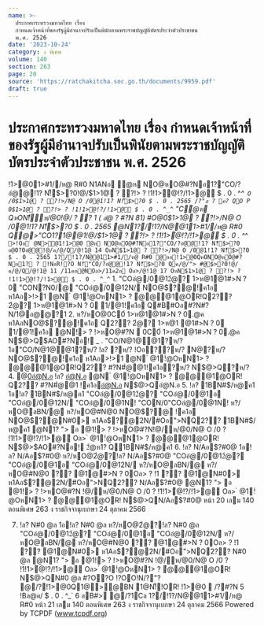 ```yaml
---
name: >-
  ประกาศกระทรวงมหาดไทย เรื่อง
  กำหนดเจ้าหน้าที่ของรัฐผู้มีอำนาจปรับเป็นพินัยตามพระราชบัญญัติบัตรประจำตัวประชาชน
  พ.ศ. 2526
date: '2023-10-24'
category: ง พิเศษ
volume: 140
section: 263
page: 20
source: 'https://ratchakitcha.soc.go.th/documents/9959.pdf'
draft: true
---
```


# ประกาศกระทรวงมหาดไทย เรื่อง กำหนดเจ้าหน้าที่ของรัฐผู้มีอำนาจปรับเป็นพินัยตามพระราชบัญญัติบัตรประจำตัวประชาชน พ.ศ. 2526

!1>@01>#1//ห@ R#0 N1ANอ ํ@ห NO@หO@#?Nอ1?"CO/?อํ@@!1? N!็$>?0!@/$1>1@ ? ?!> ? !1!1>ํ@!?/!1>@ $ . 0 . ^_^` O /0$1>1@ ? ?!>/N@ O /0@1!1? N!็$>?0 $ . 0 . 2565 /?"ล ? ค? QO P 0$1>1@ ? ?!> ? !1!1>ํ@!?/!1>@ $ . 0 . ^_^` "Cํ@ห QหON!็ห/@0!@/ ? ? 1 ( ลํ@ ? #?N 81) #O@0$1>1@ ? ?!>/N@ O /0@1!1? N!็$>?0 $ . 0 . 2565 @N1?/!1?/N@@11>#1//ห@ R#0 Q@>"CO1?1@@1!@/$1>1@ ? ?!> ? !1!1>ํ@!?/!1>@ $ . 0 . ^_^` >!Oอ ํ @N>@1!1>@0 ํ@ห NO@หO@#?Nอ1?"CO/?อํ@@!1? N!็$>?0 อ@0?0อํ@@!@/ค/@/Q/@!1@ 14 OหN$1>1@ ? ?!>/N@ O /0@1!1? N!็$>?0 $ . 0 . 2565 1?/!1?/N@@11>#1//ห@ R#0 @ออ!1>@0QหONO@หO@#?Nอ1? ? !NอR!?O N!็"CO/?อํ@@!1? N!็$>?0 Qค/@/"> #@$>?0!@/ค/@/Q/@!1@ 11 /11คห@NOล>/11ค2อ Oล>/@!1@ 17 OหN$1>1@ ? ?!> ? !1!1>ํ@!?/!1>@ $ . 0 . ^_^` 1. "COอํ@/0@12ํ@? 1>ห@1@1#>N ? 0 "CON?N0/@ "COอํ@/0@12N/ NO@$?@!ค1อ ห1Aอ>!>1 @N ํ @1!ํ@OหN1> ? ํ@@@1@OR!Q2?? 2ํ@? 1>ห@1@1#>N ? 0 1/@1!ค1อ Q#B#Oอ#?N#?N/1@อ@@?1 2. ห?/หO@0C0์ 1>ห@1@1#>N ? 0.@ค ห1AอNO@$?@!ค1อ Q2?? 2ํ@? 1>ห@1 @1#>N ? 0 1/@1!ค1อ @N!> ? !>หO@#?N  0C0์ 1>ห@1@1#>N ? 0.@ค N$@>Q$AO#?Nอ! _ . "CO/N@1@@1?ห/? 1อ"CO/N@1@@1?ห/? !ล? ?ห/? !Oอ??ห/? N@?ห/? NO@$?@!ค1อ ห1Aอ>!>1 @N ํ @1!ํ@OหN1> ? ํ@@@1@OR!Q2?? #?N#ํ@@1!ค1อ?ห/? N$@>Q?ห/? 4. @0อํ@N.อ !ล? อํ@N.อ @N ํ @1!ํ@OหN1> ? ํ@@@1@OR! Q2?? #?N#ํ@@1 !ค1ออํ@N.อ N$@>Qอํ@N.อ 5. !ล? 1BN#$/ห@ค1 1อ!ล? 1BN#$/ห@ค1 "COอํ@/0@12ํ@? "COอํ@/0@1อ "COอํ@/0@12N/ "COอํ@/0@1N! "CON/0"COอํ@/0@1N! ห?/หO@ลBN/@ ห?/หO@#N@0 NO@$?@ !ค1อ NO@$?@N#0> ห1Aอ$?@2N/#Oอ">NQ2?? 1BN#$/ห@ค1 @N1? "> อ @1!> ? !>หO@#?N!@/ห/@0/N@ O /0 ? !1!1>ํ@!?/!1>@ Oล> ํ @1!ํ@OหN1> ? ํ@@@1@OR! N$@>$AO#?Nอ! 2ํ@ห1? Q1BN#$/ห@ค1 6. !ล? N/Aอ$?#0@ 1อ!ล? N/Aอ$?#0@ ห?/หO@2ํ@?!ล? N/Aอ$?#0@ "COอํ@/0@12ํ@? "COอํ@/0@1อ "COอํ@/0@12N/ ห?/หO@ลBN/@ ห?/หO@#N@0 ?? @1@#>N ? 0Oล> ? !1 ?? @1@N#0> ห1Aอ$?@2N/#Oอ">NQ2?? N/Aอ$?#0@ @N1? "> อ @1!> ? !>หO@#?N !@/ห/@0/N@ O /0 ? !1!1>ํ@!?/!1>@ Oล> ํ @1!ํ@OหN1> ? ํ@@@1@OR! N$@>QN/Aอ$?#0@ หน้า 20 เลม 140 ตอนพิเศษ 263 ง ราชกิจจานุเบกษา 24 ตุลาคม 2566

7. !ล? N#0 @ล 1อ!ล? N#0 @ล ห?/หO@2ํ@?!ล? N#0 @ล "COอํ@/0@12ํ@? "COอํ@/0@1อ "COอํ@/0@12N/ ห?/หO@ลBN/@ ห?/หO@#N@0 ?? @1@#>N ? 0Oล> ? !1 ?? @1@N#0> ห1Aอ$?@2N/#Oอ">NQ2?? N#0 @ล @N1? "> อ @1!> ? !>หO@#?N !@/ห/@0/N@ O /0 ? !1!1>ํ@!?/!1>@ Oล> ํ @1!ํ@OหN1> ? ํ@@@1@OR! N$@>QN#0 @ล #?O?O !?OO!N/?"? @/?!1>@0Q1@>@BN 1@N!็!OR! !1>@0  /?#?N 5 !Bล@ค/ $ . 0 . ^_` 6 อB#> @/?1Cล 1?/!1?/N@@11>#1//ห@ R#0 หน้า 21 เลม 140 ตอนพิเศษ 263 ง ราชกิจจานุเบกษา 24 ตุลาคม 2566 Powered by TCPDF (www.tcpdf.org)
